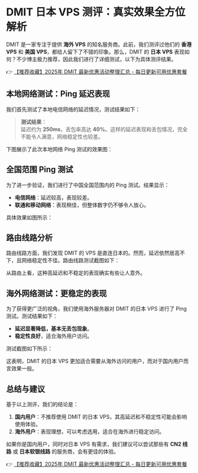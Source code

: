 # DMIT 日本 VPS 测评：真实效果全方位解析

DMIT 是一家专注于提供 **海外 VPS** 的知名服务商。此前，我们测评过他们的 **香港 VPS** 和 **美国 VPS**，都给人留下了不错的印象。那么，DMIT 的 **日本 VPS** 表现如何？不少博主极力推荐，因此我们进行了详细测试，以下为具体测评结果。

👉 [【推荐收藏】2025年 DMIT 最新优惠活动整理汇总 - 每日更新可用优惠套餐](https://bit.ly/dmit_coupon)

## 本地网络测试：Ping 延迟表现

我们首先测试了本地电信网络的延迟情况，测试结果如下：

> **测试结果**：  
> 延迟约为 **250ms**，丢包率高达 **40%**。这样的延迟表现和丢包情况，完全不能令人满意，网络稳定性也较差。

下图展示了此次本地网络 Ping 测试的效果图：



## 全国范围 Ping 测试

为了进一步验证，我们进行了中国全国范围内的 Ping 测试。结果显示：

- **电信网络**：延迟较高，表现较差。  
- **联通和移动网络**：表现稍佳，但整体数字仍不够令人放心。

具体效果如图所示：



## 路由线路分析

路由线路方面，我们发现 DMIT 的 VPS 是直连日本的。然而，延迟依然居高不下，且网络稳定性不佳。路由线路测试截图如下：



从路由上看，这种高延迟和不稳定的表现确实有些让人意外。

## 海外网络测试：更稳定的表现

为了获得更广泛的视角，我们使用海外服务器对 DMIT 的日本 VPS 进行了 Ping 测试。测试结果如下：

- **延迟显著降低，基本无丢包现象**。  
- **稳定性良好**，适合海外用户访问。

测试截图如下所示：



这表明，DMIT 的日本 VPS 更加适合需要从海外访问的用户，而对于国内用户而言效果一般。

## 总结与建议

基于以上测评，我们的结论是：

1. **国内用户**：不推荐使用 DMIT 的日本 VPS，其高延迟和不稳定性可能会影响使用体验。  
2. **海外用户**：表现理想，可以考虑选用，适合在海外进行稳定访问。

如果你是国内用户，同时对日本 VPS 有需求，我们建议可以尝试那些有 **CN2 线路** 或 **日本软银线路** 的服务商，会有更佳的体验。

👉 [【推荐收藏】2025年 DMIT 最新优惠活动整理汇总 - 每日更新可用优惠套餐](https://bit.ly/dmit_coupon)